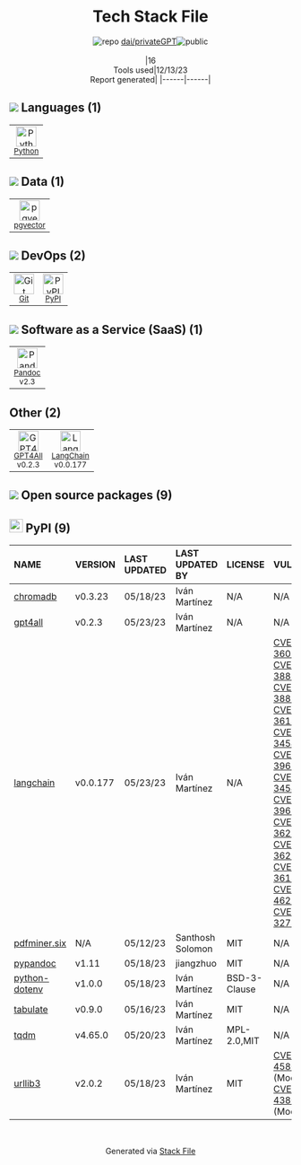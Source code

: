 <!--
&lt;--- Readme.md Snippet without images Start ---&gt;
## Tech Stack
dai/privateGPT is built on the following main stack:

- [Python](https://www.python.org) – Languages
- [Pandoc](https://pandoc.org/) – File Conversion
- [LangChain](https://github.com/hwchase17/langchain) – Large Language Model Tools
- [pgvector](https://github.com/pgvector/pgvector/) – Database Tools
- [GPT4All](https://gpt4all.io/index.html) – GPT Tools

Full tech stack [here](/techstack.md)

&lt;--- Readme.md Snippet without images End ---&gt;

&lt;--- Readme.md Snippet with images Start ---&gt;
## Tech Stack
dai/privateGPT is built on the following main stack:

- <img width='25' height='25' src='https://img.stackshare.io/service/993/pUBY5pVj.png' alt='Python'/> [Python](https://www.python.org) – Languages
- <img width='25' height='25' src='https://img.stackshare.io/service/2330/no-img-open-source.png' alt='Pandoc'/> [Pandoc](https://pandoc.org/) – File Conversion
- <img width='25' height='25' src='https://img.stackshare.io/service/48790/default_5b6c6b73f1ff3775c85d2a1ba954cb87e30cbf13.jpg' alt='LangChain'/> [LangChain](https://github.com/hwchase17/langchain) – Large Language Model Tools
- <img width='25' height='25' src='https://img.stackshare.io/service/109221/default_b888cdf5617d936aa6aacf130911906955508639.png' alt='pgvector'/> [pgvector](https://github.com/pgvector/pgvector/) – Database Tools
- <img width='25' height='25' src='https://img.stackshare.io/service/109223/default_f477d8a1160a73dc008ccb33efa5d4b9d45baa07.png' alt='GPT4All'/> [GPT4All](https://gpt4all.io/index.html) – GPT Tools

Full tech stack [here](/techstack.md)

&lt;--- Readme.md Snippet with images End ---&gt;
-->
<div align="center">

# Tech Stack File
![](https://img.stackshare.io/repo.svg "repo") [dai/privateGPT](https://github.com/dai/privateGPT)![](https://img.stackshare.io/public_badge.svg "public")
<br/><br/>
|16<br/>Tools used|12/13/23 <br/>Report generated|
|------|------|
</div>

## <img src='https://img.stackshare.io/languages.svg'/> Languages (1)
<table><tr>
  <td align='center'>
  <img width='36' height='36' src='https://img.stackshare.io/service/993/pUBY5pVj.png' alt='Python'>
  <br>
  <sub><a href="https://www.python.org">Python</a></sub>
  <br>
  <sub></sub>
</td>

</tr>
</table>

## <img src='https://img.stackshare.io/databases.svg'/> Data (1)
<table><tr>
  <td align='center'>
  <img width='36' height='36' src='https://img.stackshare.io/service/109221/default_b888cdf5617d936aa6aacf130911906955508639.png' alt='pgvector'>
  <br>
  <sub><a href="https://github.com/pgvector/pgvector/">pgvector</a></sub>
  <br>
  <sub></sub>
</td>

</tr>
</table>

## <img src='https://img.stackshare.io/devops.svg'/> DevOps (2)
<table><tr>
  <td align='center'>
  <img width='36' height='36' src='https://img.stackshare.io/service/1046/git.png' alt='Git'>
  <br>
  <sub><a href="http://git-scm.com/">Git</a></sub>
  <br>
  <sub></sub>
</td>

<td align='center'>
  <img width='36' height='36' src='https://img.stackshare.io/service/12572/-RIWgodF_400x400.jpg' alt='PyPI'>
  <br>
  <sub><a href="https://pypi.org/">PyPI</a></sub>
  <br>
  <sub></sub>
</td>

</tr>
</table>

## <img src='https://img.stackshare.io/saas.svg'/> Software as a Service (SaaS) (1)
<table><tr>
  <td align='center'>
  <img width='36' height='36' src='https://img.stackshare.io/service/2330/no-img-open-source.png' alt='Pandoc'>
  <br>
  <sub><a href="https://pandoc.org/">Pandoc</a></sub>
  <br>
  <sub>v2.3</sub>
</td>

</tr>
</table>

## Other (2)
<table><tr>
  <td align='center'>
  <img width='36' height='36' src='https://img.stackshare.io/service/109223/default_f477d8a1160a73dc008ccb33efa5d4b9d45baa07.png' alt='GPT4All'>
  <br>
  <sub><a href="https://gpt4all.io/index.html">GPT4All</a></sub>
  <br>
  <sub>v0.2.3</sub>
</td>

<td align='center'>
  <img width='36' height='36' src='https://img.stackshare.io/service/48790/default_5b6c6b73f1ff3775c85d2a1ba954cb87e30cbf13.jpg' alt='LangChain'>
  <br>
  <sub><a href="https://github.com/hwchase17/langchain">LangChain</a></sub>
  <br>
  <sub>v0.0.177</sub>
</td>

</tr>
</table>


## <img src='https://img.stackshare.io/group.svg' /> Open source packages (9)</h2>

## <img width='24' height='24' src='https://img.stackshare.io/service/12572/-RIWgodF_400x400.jpg'/> PyPI (9)

|NAME|VERSION|LAST UPDATED|LAST UPDATED BY|LICENSE|VULNERABILITIES|
|:------|:------|:------|:------|:------|:------|
|[chromadb](https://pypi.org/project/chromadb)|v0.3.23|05/18/23|Iván Martínez |N/A|N/A|
|[gpt4all](https://pypi.org/project/gpt4all)|v0.2.3|05/23/23|Iván Martínez |N/A|N/A|
|[langchain](https://pypi.org/project/langchain)|v0.0.177|05/23/23|Iván Martínez |N/A|[CVE-2023-36095](https://github.com/advisories/GHSA-gwqq-6vq7-5j86) (Critical)<br/>[CVE-2023-38860](https://github.com/advisories/GHSA-fj32-q626-pjjc) (Critical)<br/>[CVE-2023-38896](https://github.com/advisories/GHSA-92j5-3459-qgp4) (Critical)<br/>[CVE-2023-36188](https://github.com/advisories/GHSA-57fc-8q82-gfp3) (Critical)<br/>[CVE-2023-34541](https://github.com/advisories/GHSA-6643-h7h5-x9wh) (Critical)<br/>[CVE-2023-39659](https://github.com/advisories/GHSA-prgp-w7vf-ch62) (Critical)<br/>[CVE-2023-34540](https://github.com/advisories/GHSA-x32c-59v5-h7fg) (Critical)<br/>[CVE-2023-39631](https://github.com/advisories/GHSA-f73w-4m7g-ch9x) (Critical)<br/>[CVE-2023-36281](https://github.com/advisories/GHSA-7gfq-f96f-g85j) (Critical)<br/>[CVE-2023-36258](https://github.com/advisories/GHSA-2qmj-7962-cjq8) (Critical)<br/>[CVE-2023-36189](https://github.com/advisories/GHSA-7q94-qpjr-xpgm) (High)<br/>[CVE-2023-46229](https://github.com/advisories/GHSA-655w-fm8m-m478) (High)<br/>[CVE-2023-32786](https://github.com/advisories/GHSA-6h8p-4hx9-w66c) (High)|
|[pdfminer.six](https://pypi.org/project/pdfminer.six)|N/A|05/12/23|Santhosh Solomon |MIT|N/A|
|[pypandoc](https://pypi.org/project/pypandoc)|v1.11|05/18/23|jiangzhuo |MIT|N/A|
|[python-dotenv](https://pypi.org/project/python-dotenv)|v1.0.0|05/18/23|Iván Martínez |BSD-3-Clause|N/A|
|[tabulate](https://pypi.org/project/tabulate)|v0.9.0|05/16/23|Iván Martínez |MIT|N/A|
|[tqdm](https://pypi.org/project/tqdm)|v4.65.0|05/20/23|Iván Martínez |MPL-2.0,MIT|N/A|
|[urllib3](https://pypi.org/project/urllib3)|v2.0.2|05/18/23|Iván Martínez |MIT|[CVE-2023-45803](https://github.com/advisories/GHSA-g4mx-q9vg-27p4) (Moderate)<br/>[CVE-2023-43804](https://github.com/advisories/GHSA-v845-jxx5-vc9f) (Moderate)|

<br/>
<div align='center'>

Generated via [Stack File](https://github.com/marketplace/stack-file)
